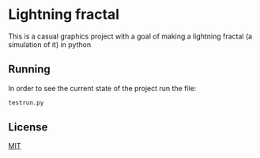 # Lightning fractal
This is a casual graphics project with a goal of 
making a lightning fractal 
(a simulation of it) in python

## Running
In order to see the current state of the project
run the file:
```bash
testrun.py
```

## License
[MIT](https://choosealicense.com/licenses/mit/)